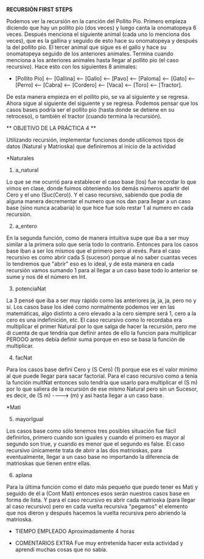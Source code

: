 **RECURSIÓN FIRST STEPS**

Podemos ver la recursión en la canción del Pollito Pio.  Primero
empieza diciendo que hay un pollito pio (dos veces) y luego canta la
onomatopeya 6 veces. Después menciona el siguiente animal (cada uno lo
menciona dos veces), que es la gallina y seguido de esto hace su
onomatopeya y después la del pollito pio. El tercer animal que sigue
es el gallo y hace su onomatopeya seguido de los anteriores
animales. Termina cuando menciona a los anteriores animales hasta
llegar al pollito pio (el caso recursivo).  Hace esto con los
siguientes 8 animales:

- [Pollito Pio] <-- [Gallina] <-- [Gallo] <-- [Pavo] <-- [Paloma] <--
  [Gato] <-- [Perro] <-- [Cabra] <-- [Cordero] <-- [Vaca] <-- [Toro]
  <-- [Tractor].

De esta manera empieza en el pollito pio, se va al siguiente y se
regresa. Ahora sigue al siguiente del siguiente y se regresa. Podemos
pensar que los casos bases podría ser el pollito pio (hasta donde se
detiene en su retroceso), o también el tractor (cuando termina la
recursión).



** OBJETIVO DE LA PRÁCTICA 4 **

Utilizando recursión, implementar funciones donde utilicemos
tipos de datos (Natural y Matrioska) que definiremos al inicio
de la actividad

*Naturales

1. a_natural

Lo que se me ocurrió para establecer el caso base (los) fue
recordar lo que vimos en clase, donde fuimos obteniendo los demás
números apartir del Cero y el uno (Suc(Cero)). Y el caso recursivo,
sabiendo que podia de alguna manera decrementar el numero que nos dan
para llegar a un caso base (sino nunca acabaría) lo que hice fue solo
restar 1 al numero en cada recursión.

2. a_entero

En la segunda función, como de manera intuitiva supe que iba a ser
muy similar a la primera solo que sería todo lo contrario. Entonces
para los casos base iban a ser los mismos que el primero pero al
revés. Para el caso recursivo es como abrir cada S (sucesor) porque al
no saber cuantas veces lo tendremos que "abrir" eso es lo ideal, y de
esta manera en cada recursión vamos sumando 1 para al llegar a un caso
base todo lo anterior se sume y nos dé el número en Int.

3. potenciaNat

La 3 pensé que iba a ser muy rápido como las anteriores ja, ja, ja,
pero no y sí. Los casos base los ideé como normalmente podemos ver en
las matemáticas, algo distinto a cero elevado a la cero siempre será
1, cero a la cero es una indefinición, etc. El caso recursivo como lo
recordaba era multiplicar el primer Natural por lo que salga de hacer
la recursión, pero me di cuenta de que tendría que definir antes de
ello la funcion para multiplicar PEROOO antes debía definir suma
porque en eso se basa la función de multiplicar.

4. facNat

Para los casos base definí Cero y (S Cero) (1) porque ese es el
valor minimo al que puede llegar para sacar factorial. Para el caso
recursivo como a tenía la función multNat entonces solo tendría que
usarlo para multiplicar el (S m) por lo que saliera de la recursión de
ese mismo Natural pero sin un Sucesor, es decir, de (S m) ----> (m) y
así hasta llegar a un caso base.

*Mati

5. mayorIgual

Los casos base como sólo tenemos tres posibles situación fue fácil
definirlos, primero cuando son iguales y cuando el primero es mayor al
segundo son true, y cuando es menor que el segundo es false. El caso
recursivo únicamente trata de abrir a las dos matrioskas, para
eventualmente, llegar a un caso base no importando la diferencia de
matrioskas que tienen entre ellas.

6. aplana

Para la última función como el dato más pequeño que puedo tener es
Mati y seguido de él a (Cont Mati) entonces esos serán nuestros casos
base en forma de lista. Y para el caso recursivo es abrir cada
matrioska (para llegar al caso recursivo) pero en cada vuelta
recursiva "pegamos" el elemento que nos dieron y después hacemos la
vuelta recursiva pero abriendo la matrioska.

* TIEMPO EMPLEADO
Aproximadamente 4 horas

* COMENTARIOS EXTRA
Fue muy entretenida hacer esta actividad y aprendí
muchas cosas que no sabía.
